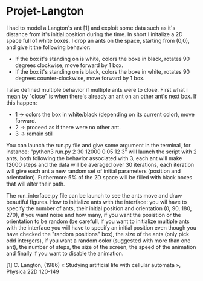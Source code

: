 # Projet-Langton
I had to model a Langton's ant [1] and exploit some data such as it's distance from it's initial position during the time. In short I initalize a 2D space full of white boxes. I drop an ants on the space, starting from (0,0), and give it the following behavior:
- If the box it's standing on is white, colors the boxe in black, rotates 90 degrees clockwise, move forward by 1 box.
- If the box it's standing on is black, colors the boxe in white, rotates 90 degrees counter-clockwise, move forward by 1 box.

I also defined multiple behavior if multiple ants were to close. First what i mean by "close" is when there's already an ant on an other ant's next box. If this happen:
- 1 -> colors the box in white/black (depending on its current color), move forward.
- 2 -> proceed as if there were no other ant.
- 3 -> remain still

You can launch the run.py file and give some argument in the terminal, for instance:
"python3 run.py 2 30 12000 0.05 12 3" will launch the script with 2 ants, both following the behavior associated with 3, each ant will make 12000 steps and the data will be averaged over 30 iterations, each iteration will give each ant a new random set of initial parameters (position and orientation). Futhermore 5% of the 2D space will be filled with black boxes that will alter their path.

The run_interface.py file can be launch to see the ants move and draw beautiful figures. How to initialize ants with the interface: you wil have to specify the number of ants, their initial position and orientation (0, 90, 180, 270), if you want noise and how many, if you want the posistion or the orientation to be random (be carefull, if you want to initialize multiple ants with the interface you will have to specify an initial position even though you have checked the "random positions" box), the size of the ants (only pick odd intergers), if you want a random color (suggested with more than one ant), the number of steps, the size of the screen, the speed of the animation and finally if you want to disable the animation.

[1] C. Langton, (1986) « Studying artificial life with cellular automata », Physica 22D 120-149
